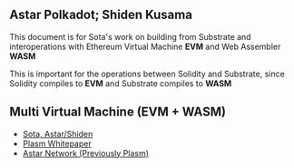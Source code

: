 ## Astar Polkadot; Shiden Kusama
This document is for Sota's work on building from Substrate and interoperations
with Ethereum Virtual Machine **EVM** and Web Assembler **WASM**

This is important for the operations between Solidity and Substrate, since 
Solidity compiles to **EVM** and Substrate compiles to **WASM**


## Multi Virtual Machine (EVM + WASM)
- [Sota, Astar/Shiden](https://shiden.astar.network/)
- [Plasm Whitepaper](https://github.com/PlasmNetwork/plasmdocs/blob/master/wp/en.pdf)
- [Astar Network (Previously Plasm)](https://medium.com/astar-network)

